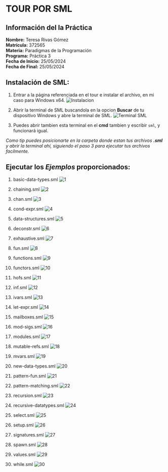 # TOUR POR SML

## Información del la Práctica
**Nombre:** Teresa Rivas Gómez  
**Matrícula:** 372565  
**Materia:** Paradigmas de la Programación  
**Programa:** Práctica 3  
**Fecha de Inicio:** 25/05/2024  
**Fecha de Final:** 25/05/2024  

## Instalación de SML:
1. Entrar a la página referenciada en el tour e instalar el archivo, en mi caso para Windows x64.
![Instalacion](https://i.imgur.com/8TnTylC.png)

2. Abrir la terminal de SML buscandola en la opcion **Buscar** de tu dispositivo Windows y abre la terminal de SML.
![Terminal SML](https://i.imgur.com/LONoTqz.png)   

3. Puedes abrir tambien esta terminal en el **cmd** tambien y escribir `sml`, y funcionará igual.

*Como tip puedes posicionarte en la carpeta donde estan tus archivos **.sml** y abrir la terminal ahí, siguiendo el paso 3 para ejecutar tus archivos facilmente.*

## Ejecutar los *Ejemplos* proporcionados:
1. basic-data-types.sml
![1](https://imgur.com/Pldcx07.png)

2. chaining.sml
![2](https://imgur.com/NwPLqxu.png)

3. chan.sml
![3](https://imgur.com/Jx8bdUx.png)

4. cond-expr.sml
![4](https://imgur.com/6HJs2BC.png)

5. data-structures.sml
![5](https://imgur.com/qRN8mXy.png)

6. deconstr.sml
![6](https://imgur.com/8E0fYDc.png)

7. exhaustive.sml
![7](https://imgur.com/zJN7nby.png)

8. fun.sml
![8](https://imgur.com/gEqn7Un.png)

9.  functions.sml
![9](https://imgur.com/LCOxXZv.png)

10. functors.sml
![10](https://imgur.com/e1FoJmw.png)

11. hofs.sml
![11](https://imgur.com/NlmZ7N2.png)

12. inf.sml
![12](https://imgur.com/3BkPHM2.png)

13. ivars.sml
![13](https://imgur.com/gOpBSby.png)

14. let-expr.sml
![14](https://imgur.com/S2lP0KE.png)

15. mailboxes.sml
![15](https://imgur.com/HdR6EhV.png)

16. mod-sigs.sml
![16](https://imgur.com/0QbHS90.png)

17. modules.sml
![17](https://imgur.com/H3Rf5fy.png)

18. mutable-refs.sml
![18](https://imgur.com/4OLUjge.png)

19. mvars.sml
![19](https://imgur.com/sLS5M8x.png)

20. new-data-types.sml
![20](https://imgur.com/83dLFl0.png)

21. pattern-fun.sml
![21](https://imgur.com/fPO9XRy.png)

22. pattern-matching.sml
![22](https://imgur.com/vy12Ks6.png)

23. recursion.sml
![23](https://imgur.com/clsk9zj.png)

24. recursive-datatypes.sml
![24](https://imgur.com/TR7p33v.png)

25. select.sml
![25](https://imgur.com/0Dklf2Q.png)

26. setup.sml
![26](https://imgur.com/N4jGN6p.png)

27. signatures.sml
![27](https://imgur.com/7BebjlB.png)

28. spawn.sml
![28](https://imgur.com/dsvilrr.png)

29. values.sml
![29](https://imgur.com/WPGVw0U.png)

30. while.sml
![30](https://imgur.com/Yy7MiTC.png)

